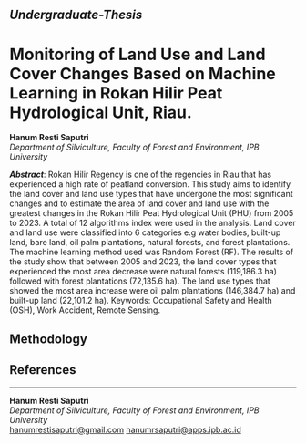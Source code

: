 ## _Undergraduate-Thesis_

# Monitoring of Land Use and Land Cover Changes Based on Machine Learning in Rokan Hilir Peat Hydrological Unit, Riau.
**Hanum Resti Saputri**
<br /> _Department of Silviculture, Faculty of Forest and Environment, IPB University_

_**Abstract**_: Rokan Hilir Regency is one of the regencies in Riau that has experienced a high rate of peatland conversion. This study aims to identify the land cover and land use types that have undergone the most significant changes and to estimate the area of land cover and land use with the greatest changes in the Rokan Hilir Peat Hydrological Unit (PHU) from 2005 to 2023. A total of 12 algorithms index were used in the analysis. Land cover and land use were classified into 6 categories e.g water bodies, built-up land, bare land, oil palm plantations, natural forests, and forest plantations. The machine learning method used was Random Forest (RF). The results of the study show that between 2005 and 2023, the land cover types that experienced the most area decrease were natural forests (119,186.3 ha) followed with forest plantations (72,135.6 ha). The land use types that showed the most area increase were oil palm plantations (146,384.7 ha) and built-up land (22,101.2 ha).
Keywords: Occupational Safety and Health (OSH), Work Accident, Remote Sensing.

## Methodology

## References

 ________________________________________________________________________________________________________________________________________________________
**Hanum Resti Saputri**
<br /> _Department of Silviculture, Faculty of Forest and Environment, IPB University_
<br /> hanumrestisaputri@gmail.com hanumrsaputri@apps.ipb.ac.id
